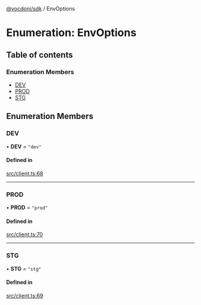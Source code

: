 [@vocdoni/sdk](/sdk) / EnvOptions

# Enumeration: EnvOptions

## Table of contents

### Enumeration Members

- [DEV](EnvOptions#dev)
- [PROD](EnvOptions#prod)
- [STG](EnvOptions#stg)

## Enumeration Members

### DEV

• **DEV** = ``"dev"``

#### Defined in

[src/client.ts:68](https://github.com/vocdoni/vocdoni-sdk/blob/179c92b4cecfec787d968dc02b519f64ee15c5d3/src/client.ts#L68)

___

### PROD

• **PROD** = ``"prod"``

#### Defined in

[src/client.ts:70](https://github.com/vocdoni/vocdoni-sdk/blob/179c92b4cecfec787d968dc02b519f64ee15c5d3/src/client.ts#L70)

___

### STG

• **STG** = ``"stg"``

#### Defined in

[src/client.ts:69](https://github.com/vocdoni/vocdoni-sdk/blob/179c92b4cecfec787d968dc02b519f64ee15c5d3/src/client.ts#L69)
